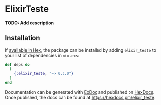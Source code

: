 # ElixirTeste

**TODO: Add description**

## Installation

If [available in Hex](https://hex.pm/docs/publish), the package can be installed
by adding `elixir_teste` to your list of dependencies in `mix.exs`:

```elixir
def deps do
  [
    {:elixir_teste, "~> 0.1.0"}
  ]
end
```

Documentation can be generated with [ExDoc](https://github.com/elixir-lang/ex_doc)
and published on [HexDocs](https://hexdocs.pm). Once published, the docs can
be found at <https://hexdocs.pm/elixir_teste>.

